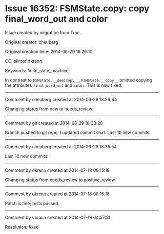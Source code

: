 # Issue 16352: FSMState.__copy__: copy final_word_out and color

Issue created by migration from Trac.

Original creator: cheuberg

Original creation time: 2014-06-29 18:26:10

CC:  skropf dkrenn

Keywords: finite_state_machine

In contrast to `FSMState.__deepcopy__`, `FSMState.__copy__` omitted copying the attributes `final_word_out` and `color`. This is now fixed.


---

Comment by cheuberg created at 2014-06-29 18:26:44

Changing status from new to needs_review.


---

Comment by git created at 2014-06-29 18:33:20

Branch pushed to git repo; I updated commit sha1. Last 10 new commits:


---

Comment by cheuberg created at 2014-06-29 18:35:54

Last 10 new commits:


---

Comment by dkrenn created at 2014-07-18 08:15:18

Changing status from needs_review to positive_review.


---

Comment by dkrenn created at 2014-07-18 08:15:18

Patch is fine; tests passed.


---

Comment by vbraun created at 2014-07-19 04:57:51

Resolution: fixed
